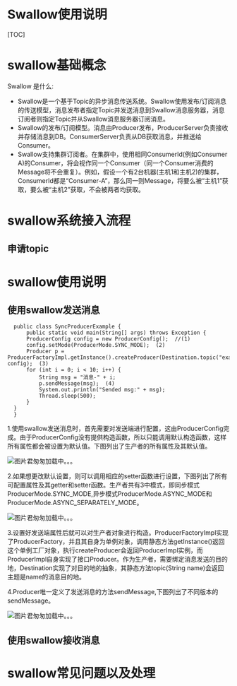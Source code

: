 # Swallow使用说明

[TOC]

# swallow基础概念

Swallow 是什么:
* Swallow是一个基于Topic的异步消息传送系统。Swallow使用发布/订阅消息的传送模型，消息发布者指定Topic并发送消息到Swallow消息服务器，消息订阅者则指定Topic并从Swallow消息服务器订阅消息。
* Swallow的发布/订阅模型。消息由Producer发布，ProducerServer负责接收并存储消息到DB。ConsumerServer负责从DB获取消息，并推送给Consumer。
* Swallow支持集群订阅者。在集群中，使用相同ConsumerId(例如Consumer A)的Consumer，将会视作同一个Consumer（同一个Consumer消费的Message将不会重复）。例如，假设一个有2台机器(主机1和主机2)的集群，ConsumerId都是“Consumer-A”，那么同一则Message，将要么被“主机1”获取，要么被“主机2”获取，不会被两者均获取。

# swallow系统接入流程
## 申请topic
# swallow使用说明
## 使用swallow发送消息


      public class SyncProducerExample {
          public static void main(String[] args) throws Exception {
	      ProducerConfig config = new ProducerConfig();  //(1)
	      config.setMode(ProducerMode.SYNC_MODE);  (2)
	      Producer p = ProducerFactoryImpl.getInstance().createProducer(Destination.topic("example"), config);  (3)
	      for (int i = 0; i < 10; i++) {
	          String msg = "消息-" + i;
	          p.sendMessage(msg);  (4)
	          System.out.println("Sended msg:" + msg);
	          Thread.sleep(500);
	      }
	  }
      }


1.使用swallow发送消息时，首先需要对发送端进行配置，这由ProducerConfig完成。由于ProducerConfig没有提供构造函数，所以只能调用默认构造函数，这样所有属性都会被设置为默认值。下图列出了生产者的所有属性及其默认值。

![图片君匆匆加载中。。。](https://github.com/lmdyyh/rundemo/raw/master/picture/producer_attr.png "Producer属性")

2.如果想更改默认设置，则可以调用相应的setter函数进行设置，下图列出了所有可配置属性及其getter和setter函数。生产者共有3中模式，即同步模式ProducerMode.SYNC_MODE,异步模式ProducerMode.ASYNC_MODE和ProducerMode.ASYNC_SEPARATELY_MODE。

![图片君匆匆加载中。。。](https://github.com/lmdyyh/rundemo/raw/master/picture/producer_method.png "函数sendMessage")

3.设置好发送端属性后就可以对生产者对象进行构造。ProducerFactoryImpl实现了ProducerFactory，并且其自身为单例对象，调用静态方法getInstance()返回这个单例工厂对象，执行createProducer会返回ProducerImpl实例，而ProducerImpl自身实现了接口Producer。作为生产者，需要绑定消息发送的目的地，Destination实现了对目的地的抽象，其静态方法topic(String name)会返回主题是name的消息目的地。

4.Producer唯一定义了发送消息的方法sendMessage,下图列出了不同版本的sendMessage。

![图片君匆匆加载中。。。](https://github.com/lmdyyh/rundemo/raw/master/picture/producer.png "配置属性及其setter函数")


## 使用swallow接收消息
# swallow常见问题以及处理
##
